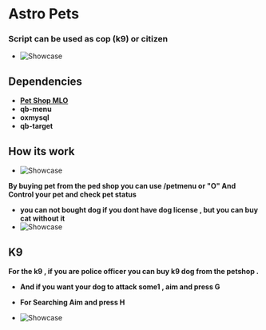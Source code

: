 # Astro Pets
### Script can be used as cop (k9) or citizen

- ![Showcase](https://media.discordapp.net/attachments/961405217465827338/975492159182610532/unknown.png?width=400&height=250)
## Dependencies
- **[Pet Shop MLO](https://fr.gta5-mods.com/maps/mlo-pet-shop "Pet Shop MLO")**
- **qb-menu**
- **oxmysql**
- **qb-target**
## How its work
- ![Showcase](https://media.discordapp.net/attachments/961405217465827338/975496767812558900/unknown.png)

**By buying pet from the ped shop you can use /petmenu or "O" And Control your pet and check pet status**
- **you can not bought dog if you dont have dog license , but you can buy cat without it**
- ![Showcase](https://media.discordapp.net/attachments/961405217465827338/975496767812558900/unknown.png)
## K9
**For the k9 , if you are police officer you can buy k9 dog from the petshop .**
- **And if you want your dog to attack some1 , aim and press G**
- **For Searching Aim and press H**

- ![Showcase](https://cdn.discordapp.com/attachments/961405217465827338/975498261181894706/unknown.png)
